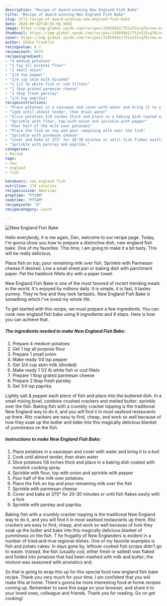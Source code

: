 ```yaml
---
description: "Recipe of Award-winning New England Fish Bake"
title: "Recipe of Award-winning New England Fish Bake"
slug: 3772-recipe-of-award-winning-new-england-fish-bake
date: 2020-09-02T10:55:04.566Z
image: https://img-global.cpcdn.com/recipes/32059562/751x532cq70/new-england-fish-bake-recipe-main-photo.jpg
thumbnail: https://img-global.cpcdn.com/recipes/32059562/751x532cq70/new-england-fish-bake-recipe-main-photo.jpg
cover: https://img-global.cpcdn.com/recipes/32059562/751x532cq70/new-england-fish-bake-recipe-main-photo.jpg
author: Eddie Franklin
ratingvalue: 4.7
reviewcount: 8675
recipeingredient:
- "4 medium potatoes"
- "1 tsp all purpose flour"
- "1 small onion"
- "1/4 tsp pepper"
- "3/4 cup skim milk divided"
- "1 1/2 lb white fish or cod fillets"
- "1 tbsp grated parmesan cheese"
- "2 tbsp fresh parsley"
- "1/4 tsp paprika"
recipeinstructions:
- "Place potatoes in a saucepan and cover with water and bring it to a boil"
- "Cook until almost tender, then drain water"
- "Slice potatoes 1/8 inches thick and place in a baking dish coated with nonstick cooking spray"
- "Sprinkle with flour, top with onion and sprinkle with pepper"
- "Pour half of the milk over potatoes"
- "Place the fish on top and pour remaining milk over the fish"
- "Sprinkle with parmesan cheese"
- "Cover and bake at 375° for 20-30 minutes or until fish flakes easily with a fork"
- "Sprinkle with parsley and paprika."
categories:
- Recipe
tags:
- new
- england
- fish

katakunci: new england fish 
nutrition: 274 calories
recipecuisine: American
preptime: "PT29M"
cooktime: "PT54M"
recipeyield: "4"
recipecategory: Lunch

---
```



![New England Fish Bake](https://img-global.cpcdn.com/recipes/32059562/751x532cq70/new-england-fish-bake-recipe-main-photo.jpg)

Hello everybody, it is me again, Dan, welcome to our recipe page. Today, I'm gonna show you how to prepare a distinctive dish, new england fish bake. One of my favorites. This time, I am going to make it a bit tasty. This will be really delicious.

Place fish on top; pour remaining milk over fish. Sprinkle with Parmesan cheese if desired. Line a small sheet pan or baking dish with parchment paper. Pat the haddock fillets dry with a paper towel.

New England Fish Bake is one of the most favored of recent trending meals in the world. It's enjoyed by millions daily. It is simple, it is fast, it tastes yummy. They're fine and they look fantastic. New England Fish Bake is something which I've loved my whole life.


To get started with this recipe, we must prepare a few ingredients. You can cook new england fish bake using 9 ingredients and 9 steps. Here is how you can achieve that.

<!--inarticleads1-->

##### The ingredients needed to make New England Fish Bake:

1. Prepare 4 medium potatoes
1. Get 1 tsp all purpose flour
1. Prepare 1 small onion
1. Make ready 1/4 tsp pepper
1. Get 3/4 cup skim milk (divided)
1. Make ready 1 1/2 lb white fish or cod fillets
1. Prepare 1 tbsp grated parmesan cheese
1. Prepare 2 tbsp fresh parsley
1. Get 1/4 tsp paprika


Lightly salt &amp; pepper each piece of fish and place into the buttered dish. In a small mixing bowl, combine crushed crackers and melted butter; sprinkle over the fish. Baking fish with a crumbly cracker topping is the traditional New England way to do it, and you will find it in most seafood restaurants up there. Ritz crackers are easy to find, cheap, and work so well because of how they soak up the butter and bake into this magically delicious blanket of yumminess on the fish. 

<!--inarticleads2-->

##### Instructions to make New England Fish Bake:

1. Place potatoes in a saucepan and cover with water and bring it to a boil
1. Cook until almost tender, then drain water
1. Slice potatoes 1/8 inches thick and place in a baking dish coated with nonstick cooking spray
1. Sprinkle with flour, top with onion and sprinkle with pepper
1. Pour half of the milk over potatoes
1. Place the fish on top and pour remaining milk over the fish
1. Sprinkle with parmesan cheese
1. Cover and bake at 375° for 20-30 minutes or until fish flakes easily with a fork
1. Sprinkle with parsley and paprika.


Baking fish with a crumbly cracker topping is the traditional New England way to do it, and you will find it in most seafood restaurants up there. Ritz crackers are easy to find, cheap, and work so well because of how they soak up the butter and bake into this magically delicious blanket of yumminess on the fish. T he frugality of New Englanders is evident in a number of tried‑and-true regional dishes. One of my favorite examples is fish and potato cakes: In days gone by, leftover cooked fish scraps didn&#39;t go to waste. Instead, the fish (usually cod, either fresh or salted) was flaked and folded into potatoes that had been mashed with milk and butter; the mixture was seasoned with aromatics and. 

So that is going to wrap this up for this special food new england fish bake recipe. Thank you very much for your time. I am confident that you will make this at home. There's gonna be more interesting food at home recipes coming up. Remember to save this page on your browser, and share it to your loved ones, colleague and friends. Thank you for reading. Go on get cooking!

